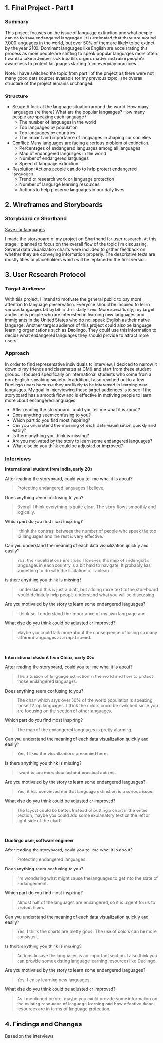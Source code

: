 ## 1. Final Project - Part II
### Summary
This project focuses on the issue of language extinction and what people can do to save endangered languages. It is estimated that there are around 7,000 languages in the world, but over 50% of them are likely to be extinct by the year 2100. Dominant languages like English are accelerating this process as more people are shifting to speak popular languages more often. I want to take a deeper look into this urgent matter and raise people's awareness to protect languages starting from everyday practices.

Note: I have switched the topic from part I of the project as there were not many good data sources available for my previous topic. The overall structure of the project remains unchanged.


### Structure
- Setup: A look at the language situation around the world. How many languages are there? What are the popular languages? How many people are speaking each language?
  - The number of languages in the world
  - Top languages by population
  - Top languages by countries
  - The impact and importance of languages in shaping our societies
- Conflict: Many languages are facing a serious problem of extinction.
  - Percentages of endangered languages among all languages
  - Map of endangered languages in the world
  - Number of endangered languages
  - Speed of language extinction
- Resolution: Actions people can do to help protect endangered languages.
  - Trend of research work on language protection
  - Number of language learning resources
  - Actions to help preserve languages in our daily lives

## 2. Wireframes and Storyboards

### Storyboard on Shorthand

[Save our languages](https://carnegiemellon.shorthandstories.com/save-our-languages/index.html)

I made the storyboard of my project on Shorthand for user research. At this stage, I planned to focus on the overall flow of the topic I’m discussing. Several data visualization charts were included to gather feedback on whether they are conveying information properly. The descriptive texts are mostly titles or placeholders which will be replaced in the final version.


## 3. User Research Protocol

### Target Audience

With this project, I intend to motivate the general public to pay more attention to language preservation. Everyone should be inspired to learn various languages bit by bit in their daily lives. More specifically, my target audience is people who are interested in learning new languages and immigrants in the United States who do not speak English as their native language. Another target audience of this project could also be language learning organizations such as Duolingo. They could use this information to decide what endangered languages they should provide to attract more users.

### Approach

In order to find representative individuals to interview, I decided to narrow it down to my friends and classmates at CMU and start from these student groups. I focused specifically on international students who come from a non-English-speaking society. In addition, I also reached out to a few Duolingo users because they are likely to be interested in learning new languages. My goal in interviewing these target audiences is to see if the storyboard has a smooth flow and is effective in motiving people to learn more about endangered languages.
- After reading the storyboard, could you tell me what it is about?
- Does anything seem confusing to you?
- Which part do you find most inspiring?
- Can you understand the meaning of each data visualization quickly and easily?
- Is there anything you think is missing?
- Are you motivated by the story to learn some endangered languages?
- What else do you think could be adjusted or improved?

### Interviews

**International student from India, early 20s**

After reading the storyboard, could you tell me what it is about?

> Protecting endangered languages I believe.

Does anything seem confusing to you?

> Overall I think everything is quite clear. The story flows smoothly and logically.

Which part do you find most inspiring?

> I think the contrast between the number of people who speak the top 12 languages and the rest is very effective.

Can you understand the meaning of each data visualization quickly and easily?

> Yes, the visualizations are clear. However, the map of endangered languages in each country is a bit hard to navigate. It probably has something to do with the limitation of Tableau.

Is there anything you think is missing?

> I understand this is just a draft, but adding more text to the storyboard would definitely help people understand what you will be discussing.

Are you motivated by the story to learn some endangered languages?

> I think so. I understand the importance of my own language and 

What else do you think could be adjusted or improved?

> Maybe you could talk more about the consequence of losing so many different languages at a rapid speed.



<br/><br/>
**International student from China, early 20s**

After reading the storyboard, could you tell me what it is about?

> The situation of language extinction in the world and how to protect those endangered languages.

Does anything seem confusing to you?

> The chart which says over 50% of the world population is speaking those 12 top languages. I think the colors could be switched since you are focusing on the section of other languages.

Which part do you find most inspiring?

> The map of the endangered languages is pretty alarming.

Can you understand the meaning of each data visualization quickly and easily?

> Yes, I liked the visualizations presented here.

Is there anything you think is missing?

> I want to see more detailed and practical actions. 

Are you motivated by the story to learn some endangered languages?

> Yes, it has convinced me that language extinction is a serious issue.

What else do you think could be adjusted or improved?

> The layout could be better. Instead of putting a chart in the entire section, maybe you could add some explanatory text on the left or right side of the chart.


<br/><br/>
**Duolingo user, software engineer**

After reading the storyboard, could you tell me what it is about?

> Protecting endangered languages.

Does anything seem confusing to you?

> I'm wondering what might cause the languages to get into the state of endangerment.

Which part do you find most inspiring?

> Almost half of the languages are endangered, so it is urgent for us to protect them.

Can you understand the meaning of each data visualization quickly and easily?

> Yes, I think the charts are pretty good. The use of colors can be more consistent.

Is there anything you think is missing?

> Actions to save the languages is an important section. I also think you can provide some existing language learning resources like Duolingo.

Are you motivated by the story to learn some endangered languages?

> Yes, I enjoy learning new languages.

What else do you think could be adjusted or improved?

> As I mentioned before, maybe you could provide some information on the existing resources of language learning and how effective those resources are in terms of language protection.



## 4. Findings and Changes
Based on the interviews 
